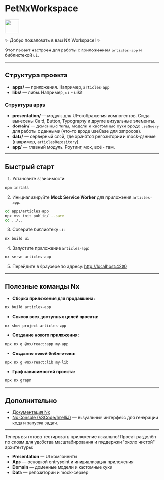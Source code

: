 # PetNxWorkspace

<a alt="Nx logo" href="https://nx.dev" target="_blank" rel="noreferrer">
  <img src="https://raw.githubusercontent.com/nrwl/nx/master/images/nx-logo.png" width="45">
</a>

✨ Добро пожаловать в ваш NX Workspace! ✨

Этот проект настроен для работы с приложением `articles-app` и библиотекой `ui`.

---

## Структура проекта

* **apps/** — приложения. Например, `articles-app`
* **libs/** — либы. Например, `ui` - uikit

### Структура apps
* **presentation/** — модуль для UI-отображения компонентов. Сюда вынесены Card, Button, Typography и другие визуальные элементы.
* **domain/** — доменные типы, модели и кастомные хуки вроде `useQuery` для работы с данными (что-то вроде useCase для запросов).
* **data/** — серверный слой, где хранятся репозитории и mock-данные (например, `articlesRepository`).
* **app/** — главный модуль. Роутинг, мок, всё - там.


---

## Быстрый старт

1. Установите зависимости:

```bash
npm install
```

2. Инициализируйте **Mock Service Worker** для приложения `articles-app`:

```bash
cd apps/articles-app
npx msw init public/ --save
cd ../..
```

3. Соберите библиотеку `ui`:

```bash
nx build ui
```

4. Запустите приложение `articles-app`:

```bash
nx serve articles-app
```

5. Перейдите в браузере по адресу:
   [http://localhost:4200](http://localhost:4200)

---

## Полезные команды Nx

* **Сборка приложения для продакшена:**

```bash
nx build articles-app
```

* **Список всех доступных целей проекта:**

```bash
nx show project articles-app
```

* **Создание нового приложения:**

```bash
npx nx g @nx/react:app my-app
```

* **Создание новой библиотеки:**

```bash
npx nx g @nx/react:lib my-lib
```

* **Граф зависимостей проекта:**

```bash
npx nx graph
```

---

## Дополнительно

* [Документация Nx](https://nx.dev)
* [Nx Console (VSCode/IntelliJ)](https://nx.dev/getting-started/editor-setup) — визуальный интерфейс для генерации кода и запуска задач.

---

Теперь вы готовы тестировать приложение локально!
Проект разделён по слоям для удобства масштабирования и поддержки "около чистой" архитектуры:

* **Presentation** — UI компоненты
* **App** — основной entrypoint и инициализация приложения
* **Domain** — доменные модели и кастомные хуки
* **Data** — репозитории и mock-сервер
